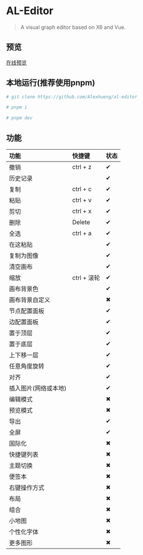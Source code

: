 # AL-Editor

> A visual graph editor based on X6 and Vue.

## 预览

[在线预览](https://al-editor.vercel.app/editor)

## 本地运行(推荐使用pnpm)

```bash
# git clone https://github.com/Alexhueng/al-editor

# pnpm i

# pnpm dev
```

## 功能

| 功能                 | 快捷键      | 状态 |
| :------------------- | :---------- | :--- |
| 撤销                 | ctrl + z    | ✔   |
| 历史记录             |             | ✔   |
| 复制                 | ctrl + c    | ✔   |
| 粘贴                 | ctrl + v    | ✔   |
| 剪切                 | ctrl + x    | ✔   |
| 删除                 | Delete      | ✔   |
| 全选                 | ctrl + a    | ✔   |
| 在这粘贴             |             | ✔   |
| 复制为图像           |             | ✔   |
| 清空画布             |             | ✔   |
| 缩放                 | ctrl + 滚轮 | ✔   |
| 画布背景色           |             | ✔   |
| 画布背景自定义       |             | ✖   |
| 节点配置面板         |             | ✔   |
| 边配置面板           |             | ✔   |
| 置于顶层             |             | ✔   |
| 置于底层             |             | ✔   |
| 上下移一层           |             | ✔   |
| 任意角度旋转         |             | ✔   |
| 对齐                 |             | ✔   |
| 插入图片(网络或本地) |             | ✔   |
| 编辑模式             |             | ✖   |
| 预览模式             |             | ✖   |
| 导出                 |             | ✔   |
| 全屏                 |             | ✔   |
| 国际化               |             | ✖   |
| 快捷键列表           |             | ✖   |
| 主题切换             |             | ✖   |
| 便签本               |             | ✖   |
| 右键操作方式         |             | ✖   |
| 布局                 |             | ✖   |
| 组合                 |             | ✖   |
| 小地图               |             | ✖   |
| 个性化字体           |             | ✖   |
| 更多图形             |             | ✖   |
